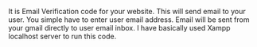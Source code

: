 It is Email Verification code for your website.
This will send email to your user.
You simple have to enter user email address.
Email will be sent from your gmail directly to user email inbox.
I have basically used Xampp localhost server to run this code. 

